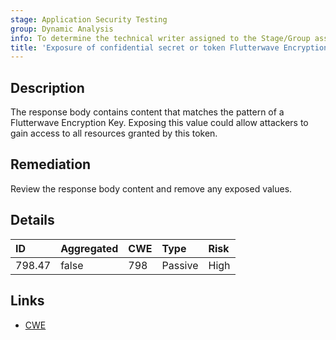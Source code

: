 ```yaml
---
stage: Application Security Testing
group: Dynamic Analysis
info: To determine the technical writer assigned to the Stage/Group associated with this page, see https://handbook.gitlab.com/handbook/product/ux/technical-writing/#assignments
title: 'Exposure of confidential secret or token Flutterwave Encryption Key'
---
```


## Description

The response body contains content that matches the pattern of a Flutterwave Encryption Key.
Exposing this value could allow attackers to gain access to all resources granted by this token.

## Remediation

Review the response body content and remove any exposed values.

## Details

| ID | Aggregated | CWE | Type | Risk |
|:---|:-----------|:----|:-----|:-----|
| 798.47 | false | 798 | Passive | High |

## Links

- [CWE](https://cwe.mitre.org/data/definitions/798.html)
